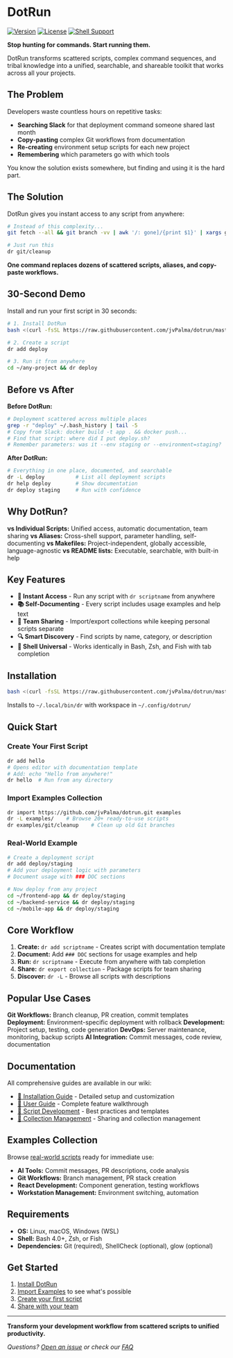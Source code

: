 # DotRun

[![Version](https://img.shields.io/badge/version-2.0.0-blue.svg)](VERSION)
[![License](https://img.shields.io/badge/license-MIT-green.svg)](LICENSE)
[![Shell Support](https://img.shields.io/badge/shell-bash%20%7C%20zsh%20%7C%20fish-blue.svg)](#)

**Stop hunting for commands. Start running them.**

DotRun transforms scattered scripts, complex command sequences, and tribal knowledge into a unified, searchable, and shareable toolkit that works across all your projects.

## The Problem

Developers waste countless hours on repetitive tasks:
- **Searching Slack** for that deployment command someone shared last month
- **Copy-pasting** complex Git workflows from documentation
- **Re-creating** environment setup scripts for each new project
- **Remembering** which parameters go with which tools

You know the solution exists somewhere, but finding and using it is the hard part.

## The Solution

DotRun gives you instant access to any script from anywhere:

```bash
# Instead of this complexity...
git fetch --all && git branch -vv | awk '/: gone]/{print $1}' | xargs git branch -d

# Just run this
dr git/cleanup
```

**One command replaces dozens of scattered scripts, aliases, and copy-paste workflows.**

## 30-Second Demo

Install and run your first script in 30 seconds:

```bash
# 1. Install DotRun
bash <(curl -fsSL https://raw.githubusercontent.com/jvPalma/dotrun/master/install.sh)

# 2. Create a script
dr add deploy

# 3. Run it from anywhere
cd ~/any-project && dr deploy
```

## Before vs After

**Before DotRun:**
```bash
# Deployment scattered across multiple places
grep -r "deploy" ~/.bash_history | tail -5
# Copy from Slack: docker build -t app . && docker push...
# Find that script: where did I put deploy.sh?
# Remember parameters: was it --env staging or --environment=staging?
```

**After DotRun:**
```bash
# Everything in one place, documented, and searchable
dr -L deploy          # List all deployment scripts
dr help deploy        # Show documentation
dr deploy staging     # Run with confidence
```

## Why DotRun?

**vs Individual Scripts:** Unified access, automatic documentation, team sharing
**vs Aliases:** Cross-shell support, parameter handling, self-documenting
**vs Makefiles:** Project-independent, globally accessible, language-agnostic
**vs README lists:** Executable, searchable, with built-in help

## Key Features

- **🚀 Instant Access** - Run any script with `dr scriptname` from anywhere
- **📚 Self-Documenting** - Every script includes usage examples and help text
- **👥 Team Sharing** - Import/export collections while keeping personal scripts separate
- **🔍 Smart Discovery** - Find scripts by name, category, or description
- **🐚 Shell Universal** - Works identically in Bash, Zsh, and Fish with tab completion

## Installation

```bash
bash <(curl -fsSL https://raw.githubusercontent.com/jvPalma/dotrun/master/install.sh)
```

Installs to `~/.local/bin/dr` with workspace in `~/.config/dotrun/`

## Quick Start

### Create Your First Script
```bash
dr add hello
# Opens editor with documentation template
# Add: echo "Hello from anywhere!"
dr hello  # Run from any directory
```

### Import Examples Collection
```bash
dr import https://github.com/jvPalma/dotrun.git examples
dr -L examples/    # Browse 20+ ready-to-use scripts
dr examples/git/cleanup    # Clean up old Git branches
```

### Real-World Example
```bash
# Create a deployment script
dr add deploy/staging
# Add your deployment logic with parameters
# Document usage with ### DOC sections

# Now deploy from any project
cd ~/frontend-app && dr deploy/staging
cd ~/backend-service && dr deploy/staging
cd ~/mobile-app && dr deploy/staging
```

## Core Workflow

1. **Create:** `dr add scriptname` - Creates script with documentation template
2. **Document:** Add `### DOC` sections for usage examples and help
3. **Run:** `dr scriptname` - Execute from anywhere with tab completion
4. **Share:** `dr export collection` - Package scripts for team sharing
5. **Discover:** `dr -L` - Browse all scripts with descriptions

## Popular Use Cases

**Git Workflows:** Branch cleanup, PR creation, commit templates
**Deployment:** Environment-specific deployment with rollback
**Development:** Project setup, testing, code generation
**DevOps:** Server maintenance, monitoring, backup scripts
**AI Integration:** Commit messages, code review, documentation

## Documentation

All comprehensive guides are available in our wiki:

- [📖 Installation Guide](https://github.com/jvPalma/dotrun/wiki/Installation-Guide) - Detailed setup and customization
- [📖 User Guide](https://github.com/jvPalma/dotrun/wiki/User-Guide) - Complete feature walkthrough
- [📖 Script Development](https://github.com/jvPalma/dotrun/wiki/Script-Development) - Best practices and templates
- [📖 Collection Management](https://github.com/jvPalma/dotrun/wiki/Collection-Management) - Sharing and collection management

## Examples Collection

Browse [real-world scripts](examples/) ready for immediate use:
- **AI Tools:** Commit messages, PR descriptions, code analysis
- **Git Workflows:** Branch management, PR stack creation
- **React Development:** Component generation, testing workflows
- **Workstation Management:** Environment switching, automation

## Requirements

- **OS:** Linux, macOS, Windows (WSL)
- **Shell:** Bash 4.0+, Zsh, or Fish
- **Dependencies:** Git (required), ShellCheck (optional), glow (optional)

## Get Started

1. [Install DotRun](https://github.com/jvPalma/dotrun/wiki/Installation-Guide)
2. [Import Examples](examples/) to see what's possible
3. [Create your first script](https://github.com/jvPalma/dotrun/wiki/User-Guide)
4. [Share with your team](https://github.com/jvPalma/dotrun/wiki/Team-Workflows)

---

**Transform your development workflow from scattered scripts to unified productivity.**

*Questions? [Open an issue](https://github.com/jvPalma/dotrun/issues) or check our [FAQ](https://github.com/jvPalma/dotrun/wiki/FAQ)*